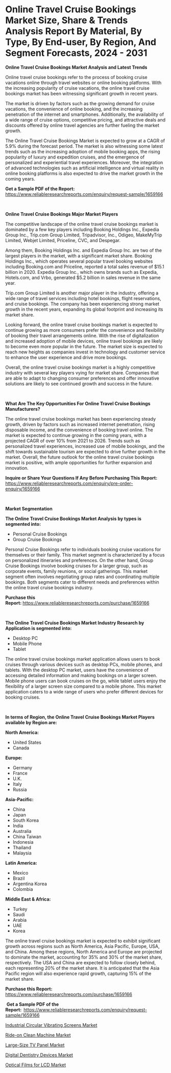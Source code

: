 <p><h1>Online Travel Cruise Bookings Market Size, Share & Trends Analysis Report By Material, By Type, By End-user, By Region, And Segment Forecasts, 2024 - 2031</h1></p><p><strong>Online Travel Cruise Bookings Market Analysis and Latest Trends</strong></p>
<p><p>Online travel cruise bookings refer to the process of booking cruise vacations online through travel websites or online booking platforms. With the increasing popularity of cruise vacations, the online travel cruise bookings market has been witnessing significant growth in recent years. </p><p>The market is driven by factors such as the growing demand for cruise vacations, the convenience of online booking, and the increasing penetration of the internet and smartphones. Additionally, the availability of a wide range of cruise options, competitive pricing, and attractive deals and discounts offered by online travel agencies are further fueling the market growth.</p><p>The Online Travel Cruise Bookings Market is expected to grow at a CAGR of 5.9% during the forecast period. The market is also witnessing some latest trends such as the increasing adoption of mobile booking apps, the rising popularity of luxury and expedition cruises, and the emergence of personalized and experiential travel experiences. Moreover, the integration of advanced technologies such as artificial intelligence and virtual reality in online booking platforms is also expected to drive the market growth in the coming years.</p></p>
<p><strong>Get a Sample PDF of the Report:&nbsp;</strong> <a href="https://www.reliableresearchreports.com/enquiry/request-sample/1659166">https://www.reliableresearchreports.com/enquiry/request-sample/1659166</a></p>
<p>&nbsp;</p>
<p><strong>Online Travel Cruise Bookings Major Market Players</strong></p>
<p><p>The competitive landscape of the online travel cruise bookings market is dominated by a few key players including Booking Holdings Inc., Expedia Group Inc., Trip.com Group Limited, Tripadvisor, Inc., Odigeo, MakeMyTrip Limited, Webjet Limited, Priceline, CVC, and Despegar. </p><p>Among them, Booking Holdings Inc. and Expedia Group Inc. are two of the largest players in the market, with a significant market share. Booking Holdings Inc., which operates several popular travel booking websites including Booking.com and Priceline, reported a total sales revenue of $15.1 billion in 2020. Expedia Group Inc., which owns brands such as Expedia, Hotels.com, and Vrbo, generated $5.2 billion in sales revenue in the same year.</p><p>Trip.com Group Limited is another major player in the industry, offering a wide range of travel services including hotel bookings, flight reservations, and cruise bookings. The company has been experiencing strong market growth in the recent years, expanding its global footprint and increasing its market share.</p><p>Looking forward, the online travel cruise bookings market is expected to continue growing as more consumers prefer the convenience and flexibility of booking their travel arrangements online. With the rise of digitalization and increased adoption of mobile devices, online travel bookings are likely to become even more popular in the future. The market size is expected to reach new heights as companies invest in technology and customer service to enhance the user experience and drive more bookings.</p><p>Overall, the online travel cruise bookings market is a highly competitive industry with several key players vying for market share. Companies that are able to adapt to changing consumer preferences and offer innovative solutions are likely to see continued growth and success in the future.</p></p>
<p>&nbsp;</p>
<p><strong>What Are The Key Opportunities For Online Travel Cruise Bookings Manufacturers?</strong></p>
<p><p>The online travel cruise bookings market has been experiencing steady growth, driven by factors such as increased internet penetration, rising disposable income, and the convenience of booking travel online. The market is expected to continue growing in the coming years, with a projected CAGR of over 10% from 2021 to 2026. Trends such as personalized travel experiences, increased use of mobile bookings, and the shift towards sustainable tourism are expected to drive further growth in the market. Overall, the future outlook for the online travel cruise bookings market is positive, with ample opportunities for further expansion and innovation.</p></p>
<p><strong>Inquire or Share Your Questions If Any Before Purchasing This Report:</strong> <a href="https://www.reliableresearchreports.com/enquiry/pre-order-enquiry/1659166">https://www.reliableresearchreports.com/enquiry/pre-order-enquiry/1659166</a></p>
<p>&nbsp;</p>
<p><strong>Market Segmentation</strong></p>
<p><strong>The Online Travel Cruise Bookings Market Analysis by types is segmented into:</strong></p>
<p><ul><li>Personal Cruise Bookings</li><li>Group Cruise Bookings</li></ul></p>
<p><p>Personal Cruise Bookings refer to individuals booking cruise vacations for themselves or their family. This market segment is characterized by a focus on personalized itineraries and preferences. On the other hand, Group Cruise Bookings involve booking cruises for a larger group, such as corporate events, family reunions, or social gatherings. This market segment often involves negotiating group rates and coordinating multiple bookings. Both segments cater to different needs and preferences within the online travel cruise bookings industry.</p></p>
<p><strong>Purchase this Report:&nbsp;</strong><a href="https://www.reliableresearchreports.com/purchase/1659166">https://www.reliableresearchreports.com/purchase/1659166</a></p>
<p>&nbsp;</p>
<p><strong>The Online Travel Cruise Bookings Market Industry Research by Application is segmented into:</strong></p>
<p><ul><li>Desktop PC</li><li>Mobile Phone</li><li>Tablet</li></ul></p>
<p><p>The online travel cruise bookings market application allows users to book cruises through various devices such as desktop PCs, mobile phones, and tablets. With the desktop PC market, users have the convenience of accessing detailed information and making bookings on a larger screen. Mobile phone users can book cruises on the go, while tablet users enjoy the flexibility of a larger screen size compared to a mobile phone. This market application caters to a wide range of users who prefer different devices for booking cruises.</p></p>
<p>&nbsp;</p>
<p><strong>In terms of Region, the Online Travel Cruise Bookings Market Players available by Region are:</strong></p>
<p>
    <p> <strong> North America: </strong>
        <ul>
            <li>United States</li>
            <li>Canada</li>
        </ul>
        </p> 
    <p> <strong> Europe: </strong>
        <ul>
            <li>Germany</li>
            <li>France</li>
            <li>U.K.</li>
            <li>Italy</li>
            <li>Russia</li>
        </ul>
        </p> 
    <p> <strong> Asia-Pacific: </strong>
        <ul>
            <li>China</li>
            <li>Japan</li>
            <li>South Korea</li>
            <li>India</li>
            <li>Australia</li>
            <li>China Taiwan</li>
            <li>Indonesia</li>
            <li>Thailand</li>
            <li>Malaysia</li>
        </ul>
        </p> 
    <p> <strong> Latin America: </strong>
        <ul>
            <li>Mexico</li>
            <li>Brazil</li>
            <li>Argentina Korea</li>
            <li>Colombia</li>
        </ul>
        </p> 
    <p> <strong> Middle East & Africa: </strong>
        <ul>
            <li>Turkey</li>
            <li>Saudi</li>
            <li>Arabia</li>
            <li>UAE</li>
            <li>Korea</li>
        </ul>
    </p>
    </p>
<p><p>The online travel cruise bookings market is expected to exhibit significant growth across regions such as North America, Asia Pacific, Europe, USA, and China. Among these regions, North America and Europe are projected to dominate the market, accounting for 35% and 30% of the market share, respectively. The USA and China are expected to follow closely behind, each representing 20% of the market share. It is anticipated that the Asia Pacific region will also experience rapid growth, capturing 15% of the market share.</p></p>
<p><strong>Purchase this Report: </strong><a href="https://www.reliableresearchreports.com/purchase/1659166">https://www.reliableresearchreports.com/purchase/1659166</a></p>
<p>&nbsp;<strong>Get a Sample PDF of the Report:&nbsp;&nbsp;</strong><a href="https://www.reliableresearchreports.com/enquiry/request-sample/1659166">https://www.reliableresearchreports.com/enquiry/request-sample/1659166</a></p>
<p><strong></strong></p>
<p><p><a href="https://issuu.com/reportprime-2/docs/industrial-circular-vibrating-screens-market-size-">Industrial Circular Vibrating Screens Market</a></p><p><a href="https://issuu.com/reportprime-2/docs/ride-on-clean-machine-market-size-2030.pptx">Ride-on Clean Machine Market</a></p><p><a href="https://github.com/PeterParrish5/Market-Research-Report-List-3/blob/main/large-size-tv-panel-market.md">Large-Size TV Panel Market</a></p><p><a href="https://medium.com/@tammyjones1939/analyzing-digital-dentistry-devices-market-global-industry-perspective-and-forecast-2024-to-2031-c7b4f302c225">Digital Dentistry Devices Market</a></p><p><a href="https://github.com/Whitneyboyettebo9kiw7yr13/Market-Research-Report-List-1/blob/main/optical-films-for-lcd-market.md">Optical Films for LCD Market</a></p></p>
